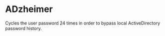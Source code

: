 # ADzheimer
Cycles the user password 24 times in order to bypass local ActiveDirectory password history.
